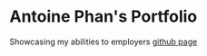 # Antoine Phan's Portfolio
Showcasing my abilities to employers
[github page](https://notkaramel.github.io/portfolio/)